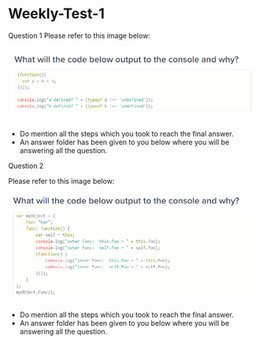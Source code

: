 # Weekly-Test-1

Question 1
Please refer to this image below:

![alt text](../Images/Js%20test-1.png)

- Do mention all the steps which you took to reach the final answer.
- An answer folder has been given to you below where you will be answering all the question.

Question 2

Please refer to this image below:

![alt text](../Images/Js%20test-2.png)

- Do mention all the steps which you took to reach the final answer.
- An answer folder has been given to you below where you will be answering all the question.
